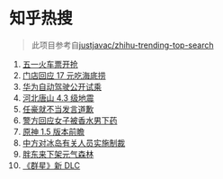 # 知乎热搜

> 此项目参考自[justjavac/zhihu-trending-top-search](https://github.com/justjavac/zhihu-trending-top-search/blob/main/utils.ts)

<!-- BEGIN -->
  <!-- 最后更新时间:Sat Apr 17 2021 07:16:18 GMT+0000 (Coordinated Universal Time) -->
  1. [五一火车票开抢](https://www.zhihu.com/search?q=五一火车票)
1. [门店回应 17 元吃海底捞](https://www.zhihu.com/search?q=海底捞)
1. [华为自动驾驶公开试乘](https://www.zhihu.com/search?q=华为自动驾驶)
1. [河北唐山 4.3 级地震](https://www.zhihu.com/search?q=唐山地震)
1. [任豪就不当发言道歉](https://www.zhihu.com/search?q=任豪)
1. [警方回应女子被香水男下药](https://www.zhihu.com/search?q=香水迷药)
1. [原神 1.5 版本前瞻](https://www.zhihu.com/search?q=原神)
1. [中方对冰岛有关人员实施制裁](https://www.zhihu.com/search?q=冰岛)
1. [胖东来下架元气森林](https://www.zhihu.com/search?q=胖东来)
1. [《群星》新 DLC](https://www.zhihu.com/search?q=群星)
  <!-- END -->